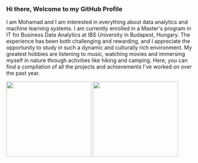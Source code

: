 ### Hi there, Welcome to my GitHub Profile
I am Mohamad and I am interested in everything about data analytics and machine learning systems. I am currently enrolled in a Master's program in IT for Business Data Analytics at IBS University in Budapest, Hungary. The experience has been both challenging and rewarding, and I appreciate the opportunity to study in such a dynamic and culturally rich environment. My greatest hobbies are listening to music, watching movies and immersing myself in nature through activities like hiking and camping.
Here, you can find a compilation of all the projects and achievements I've worked on over the past year.


<a href="https://github.com/anuraghazra/github-readme-stats" style="display: inline-block; width: 45%;">
  <img height="200" width="100%" src="https://github-readme-streak-stats.herokuapp.com/?user=mo-alrz" />
</a>
<a href="https://github.com/anuraghazra/convoychat" style="display: inline-block; width: 45%;">
  <img height="200" width="100%" src="https://github-readme-stats.vercel.app/api/top-langs/?username=mo-alrz&layout=compact" />
</a>

<div itemscope itemtype='http://schema.org/Person' class='fiverr-seller-widget' style='display: inline-block;'>
     <a itemprop='url' href=https://www.fiverr.com/mohammadalir721 rel="nofollow" target="_blank" style='display: inline-block;'>
        <div class='fiverr-seller-content' id='fiverr-seller-widget-content-88fe1584-a132-4033-9df5-091da0dc0201' itemprop='contentURL' style='display: none;'></div>
        <div id='fiverr-widget-seller-data' style='display: none;'>
            <div itemprop='name' >mohammadalir721</div>
            <div itemscope itemtype='http://schema.org/Organization'><span itemprop='name'>Fiverr</span></div>
            <div itemprop='jobtitle'>Seller</div>
            <div itemprop='description'>I am Mohamad and I am interested in everything about data analytics and machine learning systems. As a data analyst, I possess a strong analytical mindset and a passion for uncovering insights from complex datasets. With extensive knowledge in statistical analysis and data visualization, I am able to turn raw data into meaningful insights that drive informed business decisions. In my free time. 
My greatest hobbies are listening to music, watching movies and immersing myself in nature through activities like hiking and camping</div>
        </div>
    </a>
</div>

<script id='fiverr-seller-widget-script-88fe1584-a132-4033-9df5-091da0dc0201' src='https://widgets.fiverr.com/api/v1/seller/mohammadalir721?widget_id=88fe1584-a132-4033-9df5-091da0dc0201' data-config='{"category_name":"\n                                    Data\n\n                            "}' async='true' defer='true'></script>
